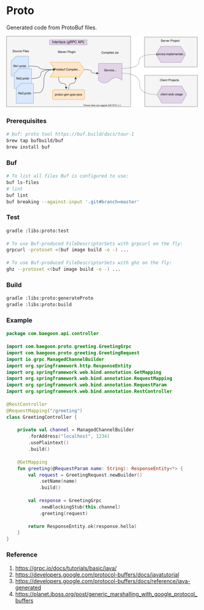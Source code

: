 # Proto

Generated code from ProtoBuf files.

![Architecture](../../docs/images/grpc-interface.svg)

### Prerequisites

```bash
# buf: proto tool https://buf.build/docs/tour-1
brew tap bufbuild/buf
brew install buf
```

### Buf

```bash
# To list all files Buf is configured to use:
buf ls-files
# lint
buf lint
buf breaking --against-input '.git#branch=master'
```

### Test

```bash
gradle :libs:proto:test

# To use Buf-produced FileDescriptorSets with grpcurl on the fly:
grpcurl -protoset <(buf image build -o -) ...

# To use Buf-produced FileDescriptorSets with ghz on the fly:
ghz --protoset <(buf image build -o -) ...
```

### Build

```bash
gradle :libs:proto:generateProto
gradle :libs:proto:build
```

### Example

```kotlin
package com.baegoon.api.controller

import com.baegoon.proto.greeting.GreetingGrpc
import com.baegoon.proto.greeting.GreetingRequest
import io.grpc.ManagedChannelBuilder
import org.springframework.http.ResponseEntity
import org.springframework.web.bind.annotation.GetMapping
import org.springframework.web.bind.annotation.RequestMapping
import org.springframework.web.bind.annotation.RequestParam
import org.springframework.web.bind.annotation.RestController

@RestController
@RequestMapping("/greeting")
class GreetingController {

    private val channel = ManagedChannelBuilder
        .forAddress("localhost", 1234)
        .usePlaintext()
        .build()

    @GetMapping
    fun greeting(@RequestParam name: String): ResponseEntity<*> {
        val request = GreetingRequest.newBuilder()
            .setName(name)
            .build()

        val response = GreetingGrpc
            .newBlockingStub(this.channel)
            .greeting(request)

        return ResponseEntity.ok(response.hello)
    }
}
```

### Reference

1. https://grpc.io/docs/tutorials/basic/java/
2. https://developers.google.com/protocol-buffers/docs/javatutorial
3. https://developers.google.com/protocol-buffers/docs/reference/java-generated
4. https://planet.jboss.org/post/generic_marshalling_with_google_protocol_buffers
